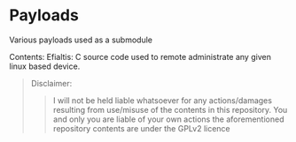 # Payloads
Various payloads used as a submodule

Contents:
	Efialtis: C source code used to remote administrate any given linux based device.

>Disclaimer:
>>I will not be held liable whatsoever for any actions/damages resulting from use/misuse of the contents in this repository. 
You and only you are liable of your own actions the aforementioned repository contents are under the GPLv2 licence
